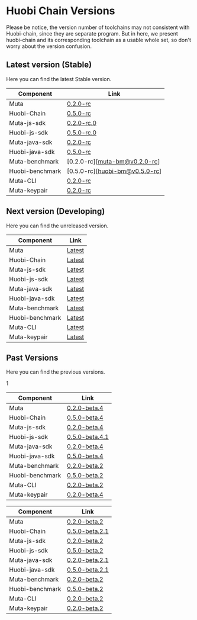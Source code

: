 # Huobi Chain Versions

Please be notice, the version number of toolchains may not consistent with Huobi-chain, since they are separate program. But in here, we present huobi-chain and its corresponding toolchain as a usable whole set, so don't worry about the version confusion.

## Latest version (Stable)
Here you can find the latest Stable version.

| Component| Link |
| ----------------------- | -------------------------- |
| Muta  | [0.2.0-rc][muta@v0.2.0-rc]      | 
| Huobi-Chain |  [0.5.0-rc][huobi@v0.5.0-rc] |
| Muta-js-sdk | [0.2.0-rc.0][muta-js-sdk@v0.2.0-rc.0] |
| Huobi-js-sdk | [0.5.0-rc.0][huobi-js-sdk@v0.5.0-rc.0] |
| Muta-java-sdk | [0.2.0-rc][muta-java-sdk@v0.2.0-rc] |
| Huobi-java-sdk | [0.5.0-rc][huobi-java-sdk@v0.5.0-rc] |
| Muta-benchmark | [0.2.0-rc][muta-bm@v0.2.0-rc] |
| Huobi-benchmark | [0.5.0-rc][huobi-bm@v0.5.0-rc] |
| Muta-CLI | [0.2.0-rc][cli@v0.2.0-rc] |
| Muta-keypair | [0.2.0-rc][keypair@v0.2.0-rc] |

## Next version (Developing)

Here you can find the unreleased version.

| Component| Link |
| ----------------------- | -------------------------- |
| Muta  | [Latest][muta@latest]      | 
| Huobi-Chain |  [Latest][huobi@latest] |
| Muta-js-sdk | [Latest][muta-js-sdk@latest] |
| Huobi-js-sdk | [Latest][huobi-js-sdk@latest] |
| Muta-java-sdk | [Latest][muta-java-sdk@latest] |
| Huobi-java-sdk | [Latest][huobi-java-sdk@latest] |
| Muta-benchmark | [Latest][muta-bm@latest] |
| Huobi-benchmark | [Latest][huobi-bm@latest] |
| Muta-CLI | [Latest][cli@latest] |
| Muta-keypair | [Latest][keypair@latest] |

## Past Versions

Here you can find the previous versions.

1


| Component| Link |
| ----------------------- | -------------------------- |
| Muta  | [0.2.0-beta.4][muta@v0.2.0-beta.4]      | 
| Huobi-Chain |  [0.5.0-beta.4][huobi@v0.5.0-beta.4] |
| Muta-js-sdk | [0.2.0-beta.4][muta-js-sdk@v0.2.0-beta.4] |
| Huobi-js-sdk | [0.5.0-beta.4.1][huobi-js-sdk@v0.5.0-beta.4.1] |
| Muta-java-sdk | [0.2.0-beta.4][muta-java-sdk@v0.2.0-beta.4] |
| Huobi-java-sdk | [0.5.0-beta.4][huobi-java-sdk@v0.5.0-beta.4] |
| Muta-benchmark | [0.2.0-beta.2][muta-bm@v0.2.0-beta.2] |
| Huobi-benchmark | [0.5.0-beta.2][huobi-bm@v0.5.0-beta.2] |
| Muta-CLI | [0.2.0-beta.2][cli@v0.2.0-beta.2] |
| Muta-keypair | [0.2.0-beta.4][keypair@v0.2.0-beta.4] |

| Component| Link |
| ----------------------- | -------------------------- |
| Muta  | [0.2.0-beta.2][muta@v0.2.0-beta.2]      | 
| Huobi-Chain |  [0.5.0-beta.2.1][huobi@v0.5.0-beta.2.1] |
| Muta-js-sdk | [0.2.0-beta.2][muta-js-sdk@v0.2.0-beta.2.1] |
| Huobi-js-sdk | [0.5.0-beta.2][huobi-js-sdk@v0.5.0-beta.2.1] |
| Muta-java-sdk | [0.2.0-beta.2.1][muta-java-sdk@v0.2.0-beta.2.1] |
| Huobi-java-sdk | [0.5.0-beta.2.1][huobi-java-sdk@v0.5.0-beta.2.1] |
| Muta-benchmark | [0.2.0-beta.2][muta-bm@v0.2.0-beta.2] |
| Huobi-benchmark | [0.5.0-beta.2][huobi-bm@v0.5.0-beta.2] |
| Muta-CLI | [0.2.0-beta.2][cli@v0.2.0-beta.2] |
| Muta-keypair | [0.2.0-beta.2][keypair@v0.2.0-beta.2] |

<!---Huobi@0.5.0-rc--->
[muta@v0.2.0-rc]: thttps://github.com/nervosnetwork/muta/tree/v0.2.0-rc
[huobi@v0.5.0-rc]: https://github.com/HuobiGroup/huobi-chain/tree/v0.5.0-rc
[muta-js-sdk@v0.2.0-rc.0]: https://github.com/nervosnetwork/muta-sdk-js/tree/v0.2.0-rc.0
[huobi-js-sdk@v0.5.0-rc.0]: https://github.com/HuobiGroup/huobi-chain-js-sdk/tree/v0.5.0-rc.0
[muta-java-sdk@v0.2.0-rc]: https://github.com/nervosnetwork/muta-sdk-java/tree/v0.2.0-rc
[huobi-java-sdk@v0.5.0-rc]: https://github.com/HuobiGroup/huobi-chain-java-sdk/tree/v0.5.0-rc
[muta-bm@v0.2.0-beta.2]: https://github.com/nervosnetwork/muta-benchmark/tree/v0.2.0-beta.2
[huobi-bm@v0.5.0-beta.2]: https://github.com/HuobiGroup/huobi-chain-benchmark/tree/v0.5.0-beta.2
[cli@v0.2.0-rc]: https://github.com/nervosnetwork/muta-cli/tree/v0.2.0-rc
[keypair@v0.2.0-rc]: https://github.com/nervosnetwork/muta/tree/v0.2.0-rc/devtools/keypair

<!---Huobi@0.5.0-beta.4--->
[muta@v0.2.0-beta.4]: https://github.com/nervosnetwork/muta/tree/v0.2.0-beta.4
[huobi@v0.5.0-beta.4]: https://github.com/HuobiGroup/huobi-chain/tree/v0.5.0-beta.4
[muta-js-sdk@v0.2.0-beta.4]: https://github.com/nervosnetwork/muta-sdk-js/tree/v0.2.0-beta.4
[huobi-js-sdk@v0.5.0-beta.4.1]: https://github.com/HuobiGroup/huobi-chain-js-sdk/tree/v0.5.0-beta.4.1
[muta-java-sdk@v0.2.0-beta.4]: https://github.com/nervosnetwork/muta-sdk-java/tree/v0.2.0-beta.4
[huobi-java-sdk@v0.5.0-beta.4]: https://github.com/HuobiGroup/huobi-chain-java-sdk/tree/v0.5.0-beta.4
[muta-bm@v0.2.0-beta.2]: https://github.com/nervosnetwork/muta-benchmark/tree/v0.2.0-beta.2
[huobi-bm@v0.5.0-beta.2]: https://github.com/HuobiGroup/huobi-chain-benchmark/tree/v0.5.0-beta.2
[cli@v0.2.0-beta.2]: https://github.com/nervosnetwork/muta-cli/tree/v0.2.0-beta.2
[keypair@v0.2.0-beta.4]: https://github.com/nervosnetwork/muta/tree/v0.2.0-beta.4/devtools/keypair

<!---Huobi@0.5.0-beta.2--->
[muta@v0.2.0-beta.2]: https://github.com/nervosnetwork/muta/tree/v0.2.0-beta.2
[huobi@v0.5.0-beta.2.1]: https://github.com/HuobiGroup/huobi-chain/tree/v0.5.0-beta.2.1
[muta-js-sdk@v0.2.0-beta.2.1]: https://github.com/nervosnetwork/muta-sdk-js/tree/v0.2.0-beta.2.1
[huobi-js-sdk@v0.5.0-beta.2.1]: https://github.com/HuobiGroup/huobi-chain-js-sdk/tree/v0.5.0-beta.2.1
[muta-java-sdk@v0.2.0-beta.2.1]: https://github.com/nervosnetwork/muta-sdk-java/tree/v0.2.0-beta.2.1
[huobi-java-sdk@v0.5.0-beta.2.1]: https://github.com/HuobiGroup/huobi-chain-java-sdk/tree/v0.5.0-beta.2.1
[muta-bm@v0.2.0-beta.2]: https://github.com/nervosnetwork/muta-benchmark/tree/v0.2.0-beta.2
[huobi-bm@v0.5.0-beta.2]: https://github.com/HuobiGroup/huobi-chain-benchmark/tree/v0.5.0-beta.2
[cli@v0.2.0-beta.2]: https://github.com/nervosnetwork/muta-cli/tree/v0.2.0-beta.2
[keypair@v0.2.0-beta.2]: https://github.com/nervosnetwork/muta/tree/v0.2.0-beta.2/devtools/keypair

<!---Huobi@latest--->
[muta@latest]: https://github.com/nervosnetwork/muta/
[huobi@latest]: https://github.com/HuobiGroup/huobi-chain/
[muta-js-sdk@latest]: https://github.com/nervosnetwork/muta-sdk-java/
[huobi-js-sdk@latest]: https://github.com/nervosnetwork/muta-sdk-java/
[muta-java-sdk@latest]: https://github.com/HuobiGroup/huobi-chain-java-sdk/
[huobi-java-sdk@latest]: https://github.com/HuobiGroup/huobi-chain-java-sdk/
[muta-bm@latest]: https://github.com/homura/huobi-chain-benchmark/
[huobi-bm@latest]: https://github.com/homura/huobi-chain-benchmark/
[cli@latest]: https://github.com/nervosnetwork/muta-cli
[keypair@latest]: https://github.com/nervosnetwork/muta/tree/master/devtools/keypair

